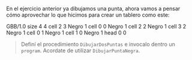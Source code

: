 En el ejercicio anterior ya dibujamos una punta, ahora vamos a pensar cómo aprovechar lo que hicimos para crear un tablero como este:

<gs-board without-header="true">
 GBB/1.0
  size 4 4
  cell 2 3 Negro 1 
  cell 0 0 Negro 1 
  cell 2 2 Negro 1 
  cell 3 2 Negro 1 
  cell 0 1 Negro 1 
  cell 1 0 Negro 1 
  head 0 0
</gs-board>

> Definí el procedimiento `DibujarDosPuntas` e invocalo dentro un `program`. Acordate de utilizar `DibujarPuntaNegra`.